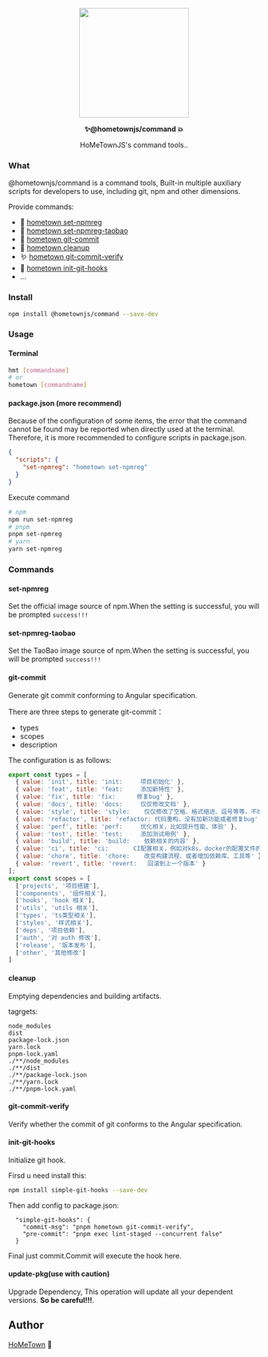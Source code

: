 <p align="center">
  <img width="220px" src="https://i.ibb.co/wWQbf6t/i-va-7.png" />
</p>
<p align="center"><b>✨@hometownjs/command 💥</b></p>
<p align="center">HoMeTownJS's command tools..</p>

### What

@hometownjs/command is a command tools, Built-in multiple auxiliary scripts for developers to use, including git, npm and other dimensions.

Provide commands:

- 🦋 [hometown set-npmreg](https://github.com/HoMeTownJS/hometown-command#set-npmreg)
- 🐞 [hometown set-npmreg-taobao](https://github.com/HoMeTownJS/hometown-command#set-npmreg-taobao)
- 🐝 [hometown git-commit](https://github.com/HoMeTownJS/hometown-command#git-commit)
- 🦇 [hometown cleanup](https://github.com/HoMeTownJS/hometown-command#cleanup)
- 🪱 [hometown git-commit-verify](https://github.com/HoMeTownJS/hometown-command#git-commit-verify)
- 🐬 [hometown init-git-hooks](https://github.com/HoMeTownJS/hometown-command#init-git-hooks)
- ...

### Install

```bash
npm install @hometownjs/command --save-dev
```

### Usage

#### Terminal

```bash
hmt [commandname]
# or
hometown [commandname]
```

#### package.json (**more recommend**)

Because of the configuration of some items, the error that the command cannot be found may be reported when directly used at the terminal. Therefore, it is more recommended to configure scripts in package.json.

```json
{
  "scripts": {
    "set-npmreg": "hometown set-npmreg"
  }
}
```

Execute command

```bash
# npm
npm run set-npmreg
# pnpm
pnpm set-npmreg
# yarn
yarn set-npmreg
```

### Commands

#### set-npmreg

Set the official image source of npm.When the setting is successful, you will be prompted `success!!!`

#### set-npmreg-taobao

Set the TaoBao image source of npm.When the setting is successful, you will be prompted `success!!!`

#### git-commit

Generate git commit conforming to Angular specification.

There are three steps to generate git-commit：

- types
- scopes
- description

The configuration is as follows:

```js
export const types = [
  { value: 'init', title: 'init:     项目初始化' },
  { value: 'feat', title: 'feat:     添加新特性' },
  { value: 'fix', title: 'fix:      修复bug' },
  { value: 'docs', title: 'docs:     仅仅修改文档' },
  { value: 'style', title: 'style:    仅仅修改了空格、格式缩进、逗号等等，不改变代码逻辑' },
  { value: 'refactor', title: 'refactor: 代码重构，没有加新功能或者修复bug' },
  { value: 'perf', title: 'perf:     优化相关，比如提升性能、体验' },
  { value: 'test', title: 'test:     添加测试用例' },
  { value: 'build', title: 'build:    依赖相关的内容' },
  { value: 'ci', title: 'ci:       CI配置相关，例如对k8s，docker的配置文件的修改' },
  { value: 'chore', title: 'chore:    改变构建流程、或者增加依赖库、工具等' },
  { value: 'revert', title: 'revert:   回滚到上一个版本' }
];
export const scopes = [
  ['projects', '项目搭建'],
  ['components', '组件相关'],
  ['hooks', 'hook 相关'],
  ['utils', 'utils 相关'],
  ['types', 'ts类型相关'],
  ['styles', '样式相关'],
  ['deps', '项目依赖'],
  ['auth', '对 auth 修改'],
  ['release', '版本发布'],
  ['other', '其他修改']
]
```

#### cleanup

Emptying dependencies and building artifacts.

tagrgets:

```text
node_modules
dist
package-lock.json
yarn.lock
pnpm-lock.yaml
./**/node_modules
./**/dist
./**/package-lock.json
./**/yarn.lock
./**/pnpm-lock.yaml
```

#### git-commit-verify

Verify whether the commit of git conforms to the Angular specification.

#### init-git-hooks

Initialize git hook.

Firsd u need install this:

```bash
npm install simple-git-hooks --save-dev
```

Then add config to package.json:

```text
  "simple-git-hooks": {
    "commit-msg": "pnpm hometown git-commit-verify",
    "pre-commit": "pnpm exec lint-staged --concurrent false"
  }
```

Final just commit.Commit will execute the hook here.

#### update-pkg(use with caution)

Upgrade Dependency, This operation will update all your dependent versions. **So be careful!!!**.

## Author

[HoMeTown](https://juejin.cn/user/4116184668057390) 🙊
